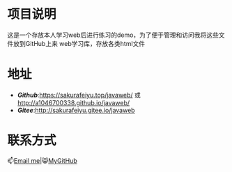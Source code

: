 # 项目说明
这是一个存放本人学习web后进行练习的demo，为了便于管理和访问我将这些文件放到GitHub上来
web学习库，存放各类html文件
# 地址
- ***Github***:https://sakurafeiyu.top/javaweb/ 或  http://a1046700338.github.io/javaweb/
- ***Gitee***:http://sakurafeiyu.gitee.io/javaweb
# 联系方式
📫[Email me](mailto:sakurafeiyu666@163.com)|😸[MyGitHub](https://github.com/a1046700338)

